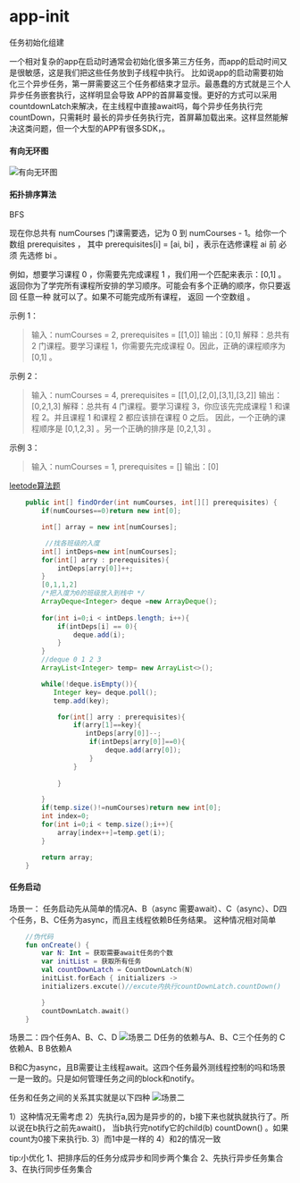# app-init

任务初始化组建

一个相对复杂的app在启动时通常会初始化很多第三方任务，而app的启动时间又是很敏感，这是我们把这些任务放到子线程中执行。
比如说app的启动需要初始化三个异步任务，第一屏需要这三个任务都结束才显示。最愚蠢的方式就是三个人异步任务嵌套执行，这样明显会导致
APP的首屏幕变慢。更好的方式可以采用countdownLatch来解决，在主线程中直接await吗，每个异步任务执行完countDown，只需耗时
最长的异步任务执行完，首屏幕加载出来。这样显然能解决这类问题，但一个大型的APP有很多SDK，。

#### 有向无环图
![有向无环图](/imgs/有向无环图.gif)

#### 拓扑排序算法
BFS

现在你总共有 numCourses 门课需要选，记为 0 到 numCourses - 1。给你一个数组 prerequisites ，
其中 prerequisites[i] = [ai, bi] ，表示在选修课程 ai 前 必须 先选修 bi 。

例如，想要学习课程 0 ，你需要先完成课程 1 ，我们用一个匹配来表示：[0,1] 。
返回你为了学完所有课程所安排的学习顺序。可能会有多个正确的顺序，你只要返回 任意一种 就可以了。如果不可能完成所有课程，
返回 一个空数组 。

示例 1：

>输入：numCourses = 2, prerequisites = [[1,0]]
>输出：[0,1]
>解释：总共有 2 门课程。要学习课程 1，你需要先完成课程 0。因此，正确的课程顺序为 [0,1] 。

示例 2：

>输入：numCourses = 4, prerequisites = [[1,0],[2,0],[3,1],[3,2]]
>输出：[0,2,1,3]
>解释：总共有 4 门课程。要学习课程 3，你应该先完成课程 1 和课程 2。并且课程 1 和课程 2 都应该排在课程 0 之后。
>因此，一个正确的课程顺序是 [0,1,2,3] 。另一个正确的排序是 [0,2,1,3] 。

示例 3：

>输入：numCourses = 1, prerequisites = []
>输出：[0]


[leetode算法题](https://leetcode-cn.com/problems/course-schedule-ii/)

```java 
    public int[] findOrder(int numCourses, int[][] prerequisites) {
        if(numCourses==0)return new int[0];

        int[] array = new int[numCourses];

         //找各班级的入度
        int[] intDeps=new int[numCourses];
        for(int[] arry : prerequisites){
            intDeps[arry[0]]++;
        }
        [0,1,1,2]
        /*把入度为0的班级放入到栈中 */
        ArrayDeque<Integer> deque =new ArrayDeque();
    
        for(int i=0;i < intDeps.length; i++){
            if(intDeps[i] == 0){
                deque.add(i);
            }
        }
        //deque 0 1 2 3
        ArrayList<Integer> temp= new ArrayList<>();

        while(!deque.isEmpty()){
           Integer key= deque.poll();
           temp.add(key);

            for(int[] arry : prerequisites){
                if(arry[1]==key){
                   intDeps[arry[0]]--;
                    if(intDeps[arry[0]]==0){
                        deque.add(arry[0]);
                    }
                }
                     
            }

        }
        if(temp.size()!=numCourses)return new int[0];
        int index=0;
        for(int i=0;i < temp.size();i++){
            array[index++]=temp.get(i);
        }

        return array;
    }
```

#### 任务启动
场景一： 任务启动先从简单的情况A、B（async 需要await）、C（async）、D四个任务，B、C任务为async，而且主线程依赖B任务结果。
这种情况相对简单

```kotlin
    //伪代码
    fun onCreate() {
        var N: Int = 获取需要await任务的个数
        var initList = 获取所有任务
        val countDownLatch = CountDownLatch(N)
        initList.forEach { initializers ->
        initializers.excute()//excute内执行countDownLatch.countDown()

        }
        countDownLatch.await()
    }

```

场景二：四个任务A、B、C、D
![场景二](/imgs/img1.png)
D任务的依赖与A、B、C三个任务的
C依赖A、B
B依赖A

B和C为async，且B需要让主线程await。这四个任务最外测线程控制的吗和场景一是一致的。只是如何管理任务之间的block和notify。

任务和任务之间的关系其实就是以下四种
![场景二](/imgs/img2.png)

1）这种情况无需考虑 2）先执行a,因为是异步的的，b接下来也就执就执行了。所以说在b执行之前先await()， 当b执行完notify它的child(b) countDown()
。如果count为0接下来执行b. 3）而1中是一样的 4）和2的情况一致

tip:小优化 1、把排序后的任务分成异步和同步两个集合 2、先执行异步任务集合 3、在执行同步任务集合










